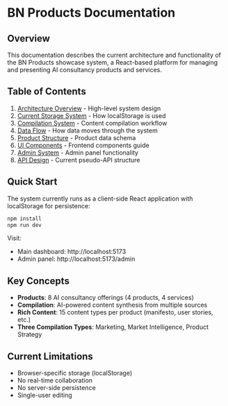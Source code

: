 # BN Products Documentation

## Overview
This documentation describes the current architecture and functionality of the BN Products showcase system, a React-based platform for managing and presenting AI consultancy products and services.

## Table of Contents

1. [Architecture Overview](./architecture-overview.md) - High-level system design
2. [Current Storage System](./current-storage-system.md) - How localStorage is used
3. [Compilation System](./compilation-system.md) - Content compilation workflow
4. [Data Flow](./data-flow.md) - How data moves through the system
5. [Product Structure](./product-structure.md) - Product data schema
6. [UI Components](./ui-components.md) - Frontend components guide
7. [Admin System](./admin-system.md) - Admin panel functionality
8. [API Design](./api-design.md) - Current pseudo-API structure

## Quick Start

The system currently runs as a client-side React application with localStorage for persistence:

```bash
npm install
npm run dev
```

Visit:
- Main dashboard: http://localhost:5173
- Admin panel: http://localhost:5173/admin

## Key Concepts

- **Products**: 8 AI consultancy offerings (4 products, 4 services)
- **Compilation**: AI-powered content synthesis from multiple sources
- **Rich Content**: 15 content types per product (manifesto, user stories, etc.)
- **Three Compilation Types**: Marketing, Market Intelligence, Product Strategy

## Current Limitations

- Browser-specific storage (localStorage)
- No real-time collaboration
- No server-side persistence
- Single-user editing